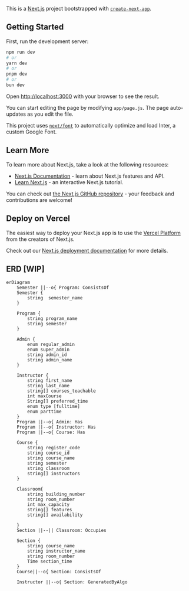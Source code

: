This is a [Next.js](https://nextjs.org/) project bootstrapped with [`create-next-app`](https://github.com/vercel/next.js/tree/canary/packages/create-next-app).

## Getting Started

First, run the development server:

```bash
npm run dev
# or
yarn dev
# or
pnpm dev
# or
bun dev
```

Open [http://localhost:3000](http://localhost:3000) with your browser to see the result.

You can start editing the page by modifying `app/page.js`. The page auto-updates as you edit the file.

This project uses [`next/font`](https://nextjs.org/docs/basic-features/font-optimization) to automatically optimize and load Inter, a custom Google Font.

## Learn More

To learn more about Next.js, take a look at the following resources:

- [Next.js Documentation](https://nextjs.org/docs) - learn about Next.js features and API.
- [Learn Next.js](https://nextjs.org/learn) - an interactive Next.js tutorial.

You can check out [the Next.js GitHub repository](https://github.com/vercel/next.js/) - your feedback and contributions are welcome!

## Deploy on Vercel

The easiest way to deploy your Next.js app is to use the [Vercel Platform](https://vercel.com/new?utm_medium=default-template&filter=next.js&utm_source=create-next-app&utm_campaign=create-next-app-readme) from the creators of Next.js.

Check out our [Next.js deployment documentation](https://nextjs.org/docs/deployment) for more details.


## ERD [WIP]
```mermaid
erDiagram
    Semester ||--o{ Program: ConsistsOf 
    Semester {
        string  semester_name
    }

    Program {
        string program_name
        string semester
    }

    Admin {
        enum regular_admin
        enum super_admin
        string admin_id
        string admin_name
    }

    Instructor {
        string first_name
        string last_name
        string[] courses_teachable
        int maxCourse
        String[] preferred_time
        enum type [fulltime]
        enum parttime
    }
    Program ||--o{ Admin: Has
    Program ||--o{ Instructor: Has
    Program ||--o{ Course: Has

    Course {
        string register_code
        string course_id
        string course_name
        string semester
        string classroom
        string[] instructors
    }

    Classroom{
        string building_number
        string room_number
        int max_capacity
        string[] features
        string[] availability

    }
    Section ||--|| Classroom: Occupies

    Section {
        string course_name
        string instructor_name
        string room_number
        Time section_time
    }
    Course||--o{ Section: ConsistsOf 

    Instructor ||--o{ Section: GeneratedByAlgo

```
